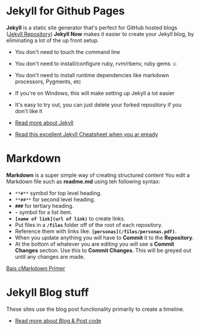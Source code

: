 
# Jekyll for Github Pages

**Jekyll** is a static site generator that's perfect for GitHub hosted blogs ([Jekyll Repository](https://github.com/jekyll/jekyll))
**Jekyll Now** makes it easier to create your Jekyll blog, by eliminating a lot of the up front setup.

- You don't need to touch the command line
- You don't need to install/configure ruby, rvm/rbenv, ruby gems :relaxed:
- You don't need to install runtime dependencies like markdown processors, Pygments, etc
- If you're on Windows, this will make setting up Jekyll a lot easier
- It's easy to try out, you can just delete your forked repository if you don't like it

- [Read more about Jekyll](jekyll)
- [Read this excellent Jekyll Cheatsheet when you ar eready](https://devhints.io/jekyll)

# Markdown
**Markdown** is a super simple way of creating structured content
You edit a Markdown file such as **readme.md** using teh following syntax:

- ```**#**```   symbol for top level heading.
- ```**##**```   for second level heading.
- **```###```**   for tertiary heading.
- **```-```**   symbol for a list item.
- **```[name of link](url of link)```** to create links.
- Put files in a **```/files```** folder off of the root of each repository.
- Reference them with links like: **```[personas](/files/personas.pdf)```**.
- When you update anything you will have to **Commit** it to the **Repository**.
- At the bottom of whatever you are editing you will see a **Commit Changes** section. Use this to **Commit Changes**. This will be greyed out until any changes are made.


[Bais cMarkdown Primer](https://github.com/adam-p/markdown-here/wiki/Markdown-Cheatsheet)

# Jekyll Blog stuff
These sites use the blog post functionality primarily to create a timeline.

- [Read more about Blog & Post code](blog)  
